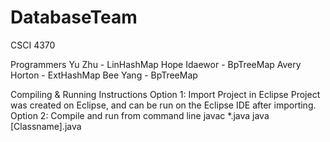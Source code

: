 # DatabaseTeam

CSCI 4370

Programmers
	Yu Zhu - LinHashMap
	Hope Idaewor - BpTreeMap
	Avery Horton - ExtHashMap
	Bee Yang - BpTreeMap

Compiling & Running Instructions
	Option 1: Import Project in Eclipse
		Project was created on Eclipse, and can be run on the Eclipse IDE after importing.
	Option 2: Compile and run from command line
		javac *.java
		java [Classname].java

